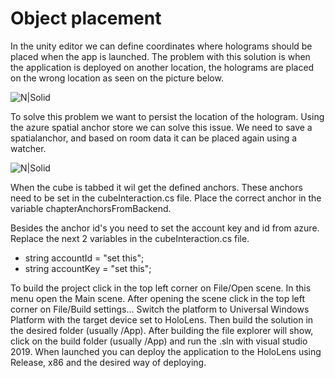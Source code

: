 # Object placement

In the unity editor we can define coordinates where holograms should be placed when the app is launched. The problem with this solution is when the application is deployed on another location, the holograms are placed on the wrong location as seen on the picture below.

![N|Solid](https://raw.githubusercontent.com/ilionx/qlabs-hololens-poc/master/1.%20Object%20placement/docs/images/current.png)

To solve this problem we want to persist the location of the hologram. Using the azure spatial anchor store we can solve this issue. We need to save a spatialanchor, and based on room data it can be placed again using a watcher.

![N|Solid](https://raw.githubusercontent.com/ilionx/qlabs-hololens-poc/master/1.%20Object%20placement/docs/images/wanted.png)



When the cube is tabbed it wil get the defined anchors. These anchors need to be set in the cubeInteraction.cs file.
Place the correct anchor in the variable chapterAnchorsFromBackend.

Besides the anchor id's you need to set the account key and id from azure.
Replace the next 2 variables in the cubeInteraction.cs file.

- string accountId = "set this";
- string accountKey = "set this";


To build the project click in the top left corner on File/Open scene. In this menu open the Main scene.
After opening the scene click in the top left corner on File/Build settings... Switch the platform to Universal Windows Platform with the target device set to HoloLens. Then build the solution in the desired folder (usually /App). After building the file explorer will show, click on the build folder (usually /App) and run the .sln with visual studio 2019. When launched you can deploy the application to the HoloLens using Release, x86 and the desired way of deploying.
